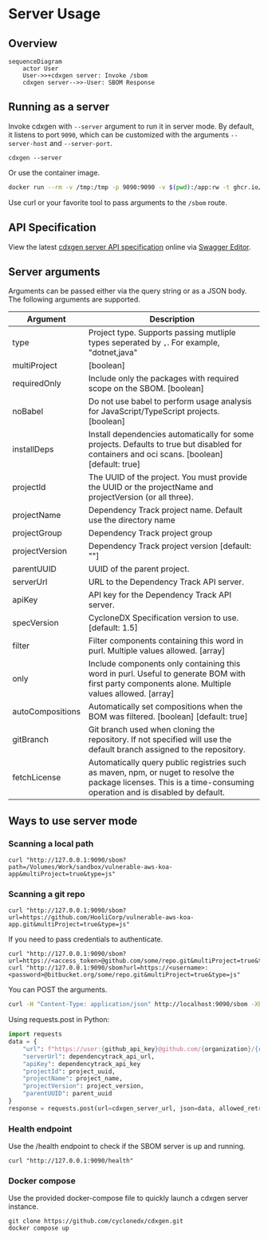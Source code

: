 # Server Usage

## Overview

```mermaid
sequenceDiagram
    actor User
    User->>+cdxgen server: Invoke /sbom
    cdxgen server-->>-User: SBOM Response
```

## Running as a server

Invoke cdxgen with `--server` argument to run it in server mode. By default, it listens to port `9090`, which can be customized with the arguments `--server-host` and `--server-port`.

```shell
cdxgen --server
```

Or use the container image.

```bash
docker run --rm -v /tmp:/tmp -p 9090:9090 -v $(pwd):/app:rw -t ghcr.io/cyclonedx/cdxgen -r /app --server --server-host 0.0.0.0
```

Use curl or your favorite tool to pass arguments to the `/sbom` route.

## API Specification

View the latest [cdxgen server API specification](https://github.com/CycloneDX/cdxgen/blob/master/lib/server/openapi.yaml) online via [Swagger Editor](https://editor.swagger.io/?url=https://raw.githubusercontent.com/CycloneDX/cdxgen/master/lib/server/openapi.yaml).

## Server arguments

Arguments can be passed either via the query string or as a JSON body. The following arguments are supported.

| Argument         | Description                                                                                                                                      |
| ---------------- | ------------------------------------------------------------------------------------------------------------------------------------------------ |
| type             | Project type. Supports passing mutliple types seperated by `,`. For example, "dotnet,java"                                                                                                                                    |
| multiProject     | [boolean]                                                                                                                                        |
| requiredOnly     | Include only the packages with required scope on the SBOM. [boolean]                                                                             |
| noBabel          | Do not use babel to perform usage analysis for JavaScript/TypeScript projects. [boolean]                                                         |
| installDeps      | Install dependencies automatically for some projects. Defaults to true but disabled for containers and oci scans. [boolean] [default: true]      |
| projectId        | The UUID of the project. You must provide the UUID or the projectName and projectVersion (or all three).                                         |
| projectName      | Dependency Track project name. Default use the directory name                                                                                    |
| projectGroup     | Dependency Track project group                                                                                                                   |
| projectVersion   | Dependency Track project version [default: ""]                                                                                                   |
| parentUUID       | UUID of the parent project.                                                                                                                      |
| serverUrl        | URL to the Dependency Track API server.                                                                                                          |
| apiKey           | API key for the Dependency Track API server.                                                                                                     |
| specVersion      | CycloneDX Specification version to use. [default: 1.5]                                                                                           |
| filter           | Filter components containing this word in purl. Multiple values allowed. [array]                                                                 |
| only             | Include components only containing this word in purl. Useful to generate BOM with first party components alone. Multiple values allowed. [array] |
| autoCompositions | Automatically set compositions when the BOM was filtered. [boolean] [default: true]                                                              |
| gitBranch        | Git branch used when cloning the repository. If not specified will use the default branch assigned to the repository.                            |
| fetchLicense     | Automatically query public registries such as maven, npm, or nuget to resolve the package licenses. This is a time-consuming operation and is disabled by default.              |

## Ways to use server mode

### Scanning a local path

```shell
curl "http://127.0.0.1:9090/sbom?path=/Volumes/Work/sandbox/vulnerable-aws-koa-app&multiProject=true&type=js"
```

### Scanning a git repo

```shell
curl "http://127.0.0.1:9090/sbom?url=https://github.com/HooliCorp/vulnerable-aws-koa-app.git&multiProject=true&type=js"
```

If you need to pass credentials to authenticate.

```shell
curl "http://127.0.0.1:9090/sbom?url=https://<access_token>@github.com/some/repo.git&multiProject=true&type=js"
curl "http://127.0.0.1:9090/sbom?url=https://<username>:<password>@bitbucket.org/some/repo.git&multiProject=true&type=js"
```

You can POST the arguments.

```bash
curl -H "Content-Type: application/json" http://localhost:9090/sbom -XPOST -d $'{"url": "https://github.com/HooliCorp/vulnerable-aws-koa-app.git", "type": "nodejs", "multiProject": "true"}'
```

Using requests.post in Python:

```python
import requests
data = {
    "url": f"https://user:{github_api_key}@github.com/{organization}/{repository}.git",
    "serverUrl": dependencytrack_api_url,
    "apiKey": dependencytrack_api_key
    "projectId": project_uuid,
    "projectName": project_name,
    "projectVersion": project_version,
    "parentUUID": parent_uuid
}
response = requests.post(url=cdxgen_server_url, json=data, allowed_retries=0)
```

### Health endpoint

Use the /health endpoint to check if the SBOM server is up and running.

```shell
curl "http://127.0.0.1:9090/health"
```

### Docker compose

Use the provided docker-compose file to quickly launch a cdxgen server instance.

```shell
git clone https://github.com/cyclonedx/cdxgen.git
docker compose up
```
